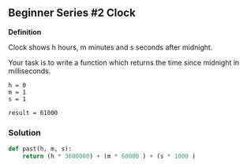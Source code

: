 ## Beginner Series #2 Clock

**Definition**

Clock shows h hours, m minutes and s seconds after midnight.

Your task is to write a function which returns the time since midnight in milliseconds.

```Examples:
h = 0
m = 1
s = 1

result = 61000
```

### Solution

```python
def past(h, m, s):
    return (h * 3600000) + (m * 60000 ) + (s * 1000 )
```
        
